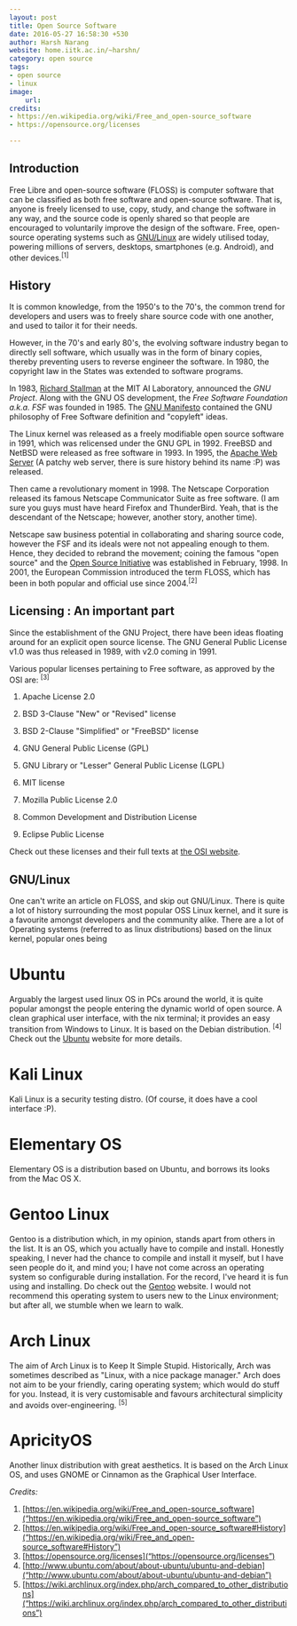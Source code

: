 ```yaml
---
layout: post
title: Open Source Software
date: 2016-05-27 16:58:30 +530
author: Harsh Narang
website: home.iitk.ac.in/~harshn/
category: open source
tags:
- open source
- linux
image:
    url:
credits:
- https://en.wikipedia.org/wiki/Free_and_open-source_software
- https://opensource.org/licenses

---
```


## Introduction

Free Libre and open-source software (FLOSS) is computer software that can be classified as both free software and open-source software. That is, anyone is freely licensed to use, copy, study, and change the software in any way, and the source code is openly shared so that people are encouraged to voluntarily improve the design of the software. Free, open-source operating systems such as [GNU/Linux](“https://www.gnu.org/gnu/linux-and-gnu.en.html”) are widely utilised today, powering millions of servers, desktops, smartphones (e.g. Android), and other devices.<sup>[1]<sup>

## History

It is common knowledge, from the 1950's to the 70's, the common trend for developers and users was to freely share source code with one another, and used to tailor it for their needs.

However, in the 70's and early 80's, the evolving software industry began to directly sell software, which usually was in the form of binary copies, thereby preventing users to reverse engineer the software. In 1980, the copyright law in the States was extended to software programs.

In 1983, [Richard Stallman](“https://stallman.org”) at the MIT AI Laboratory, announced the *GNU Project*. Along with the GNU OS development, the *Free Software Foundation a.k.a. FSF* was founded in 1985. The [GNU Manifesto]("https://en.wikipedia.org/wiki/GNU_Manifesto") contained the GNU philosophy of Free Software definition and "copyleft" ideas.

The Linux kernel was released as a freely modifiable open source software in 1991, which was relicensed under the GNU GPL in 1992.
FreeBSD and NetBSD were released as free software in 1993. In 1995, the [Apache Web Server](“https://httpd.apache.org”) (A patchy web server, there is sure history behind its name :P) was released.

Then came a revolutionary moment in 1998. The Netscape Corporation released its famous Netscape Communicator Suite as free software. (I am sure you guys must have heard Firefox and ThunderBird. Yeah, that is the descendant of the Netscape; however, another story, another time).

Netscape saw business potential in collaborating and sharing source code, however the FSF and its ideals were not not appealing enough to them. Hence, they decided to rebrand the movement; coining the famous "open source" and the [Open Source Initiative](%22https://opensource.org/%22) was established in February, 1998. In 2001, the European Commission introduced the term FLOSS, which has been in both popular and official use since 2004.<sup>[2]</sup>


## Licensing : An important part

Since the establishment of the GNU Project, there have been ideas floating around for an explicit open source license. The GNU General Public License v1.0 was thus released in 1989, with v2.0 coming in 1991.

Various popular licenses pertaining to Free software, as approved by the OSI are: 	<sup>[3]</sup>

1. Apache License 2.0

2. BSD 3-Clause "New" or "Revised" license

3. BSD 2-Clause "Simplified" or "FreeBSD" license

4. GNU General Public License (GPL)

5. GNU Library or "Lesser" General Public License (LGPL)

6. MIT license

7. Mozilla Public License 2.0

8. Common Development and Distribution License

9. Eclipse Public License

Check out these licenses and their full texts at [the OSI website]("https://opensource.org/licenses”).

## GNU/Linux

One can't write an article on FLOSS, and skip out GNU/Linux. There is quite a lot of history surrounding the most popular OSS Linux kernel, and it sure is a favourite amongst developers and the community alike. 
There are a lot of Operating systems (referred to as linux distributions) based on the linux kernel, popular ones being 

# Ubuntu
Arguably the largest used linux OS in PCs around the world, it is quite popular amongst the people entering the dynamic world of open source. A clean graphical user interface, with the nix terminal; it provides an easy transition from Windows to Linux. It is based on the Debian distribution. <sup>[4]</sup>
Check out the [Ubuntu]("https://www.ubuntu.com”) website for more details.

# Kali Linux
Kali Linux is a security testing distro. (Of course, it does have a cool interface :P).

# Elementary OS
Elementary OS is a distribution based on Ubuntu, and borrows its looks from the Mac OS X.


# Gentoo Linux
Gentoo is a distribution which, in my opinion, stands apart from others in the list. It is an OS, which you actually have to compile and install. Honestly speaking, I never had the chance to compile and install it myself, but I have seen people do it, and mind you; I have not come across an operating system so configurable during installation. For the record, I've heard it is fun using and installing. Do check out the [Gentoo]("https://www.gentoo.org”) website.
I would not recommend this operating system to users new to the Linux environment; but after all, we stumble when we learn to walk.

# Arch Linux
The aim of Arch Linux is to Keep It Simple Stupid. Historically, Arch was sometimes described as "Linux, with a nice package manager." Arch does not aim to be your friendly, caring operating system; which would do stuff for you. Instead, it is very customisable and favours architectural simplicity and avoids over-engineering. <sup>[5]</sup>


# ApricityOS
Another linux distribution with great aesthetics. It is based on the Arch Linux OS, and uses GNOME or Cinnamon as the Graphical User Interface.

*Credits:*

1. [https://en.wikipedia.org/wiki/Free_and_open-source_software](“https://en.wikipedia.org/wiki/Free_and_open-source_software”)
2. [https://en.wikipedia.org/wiki/Free_and_open-source_software#History](“https://en.wikipedia.org/wiki/Free_and_open-source_software#History”)
3. [https://opensource.org/licenses](“https://opensource.org/licenses”)
4. [http://www.ubuntu.com/about/about-ubuntu/ubuntu-and-debian](“http://www.ubuntu.com/about/about-ubuntu/ubuntu-and-debian”)
5. [https://wiki.archlinux.org/index.php/arch_compared_to_other_distributions](“https://wiki.archlinux.org/index.php/arch_compared_to_other_distributions”)
